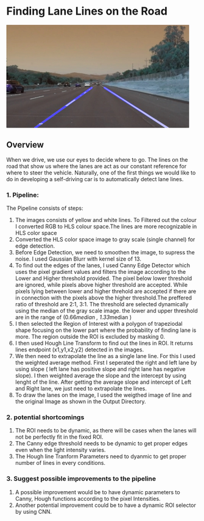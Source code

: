 # **Finding Lane Lines on the Road** 
<img src="final_img/solidWhiteRight.jpg" width="480" alt="Combined Image" />

Overview
---

When we drive, we use our eyes to decide where to go.  The lines on the road that show us where the lanes are act as our constant reference for where to steer the vehicle.  Naturally, one of the first things we would like to do in developing a self-driving car is to automatically detect lane lines.


### 1. Pipeline:
The Pipeline consists of  steps:
1. The images consists of yellow and white lines. To Filtered out the colour I converted RGB to HLS colour space.The lines are more 	recognizable in HLS color space
2. Converted the HLS color space image to gray scale (single channel) for edge detection.
3. Before Edge Detection, we need to smoothen the image, to supress the noise. I used Gaussian Blurr with kernel size of 13.
4. To find out the edges of the lanes, I used Canny Edge Detector which uses the pixel gradient values and filters the image according to the Lower and Higher threshold provided. The pixel below lower threshold are ignored, while pixels above higher threshold are accepted. While pixels lying between lower and higher threhold are accepted if there are in connection with the pixels above the higher threshold.The preffered ratio of threshold are 2:1, 3:1.  The threshold are selected dynamically using the median of the gray scale image. the lower and upper threshold are in the range of (0.66*median , 1.33*median )
5. I then selected the Region of Interest with a polygon of trapeziodal shape focusing on the lower part where the probability of finding lane is more. The region outside the ROI is excluded by masking 0.
6. I then used Hough Line Transform to find out the lines in ROI. It returns lines endpoint (x1,y1,x2,y2) detected in the images.
7. We then need to extrapolate the line as a single lane line. For this I used the weighted average method. First I seperated the right and left lane by using slope ( left lane has positive slope and right lane has negative slope). I then weighted average the slope and the intercept by using lenght of the line. After getting the average slope and intercept of Left and Right lane, we just need to extrapolate the lines.
8.  To draw the lanes on the image, I used the weigthed image of line and the original Image as shown in the Output Directory. 

### 2. potential shortcomings
1.  The ROI needs to be dynamic, as there will be cases when the lanes will not be perfectly fit in the fixed ROI.
2.  The Canny edge threshold needs to be dynamic to get proper edges even when the light intensity varies.
3.  The Hough line Tranform Parameters need to dyanmic to get proper number of lines in every conditions.

### 3. Suggest possible improvements to the pipeline

1.  A possible improvement would be to have dynamic parameters to Canny, Hough functions according to the pixel Intensities. 
2.  Another potential improvement could be to have a dynamic ROI selector by using CNN.

